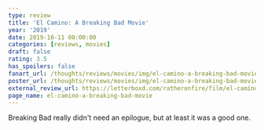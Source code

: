```yaml
---
type: review
title: 'El Camino: A Breaking Bad Movie'
year: '2019'
date: 2019-10-11 00:00:00
categories: [reviews, movies]
draft: false
rating: 3.5
has_spoilers: false
fanart_url: /thoughts/reviews/movies/img/el-camino-a-breaking-bad-movie_fanart.png
poster_url: /thoughts/reviews/movies/img/el-camino-a-breaking-bad-movie_poster.png
external_review_url: https://letterboxd.com/ratheronfire/film/el-camino-a-breaking-bad-movie/
page_name: el-camino-a-breaking-bad-movie
---
```


Breaking Bad really didn't need an epilogue, but at least it was a good one.

